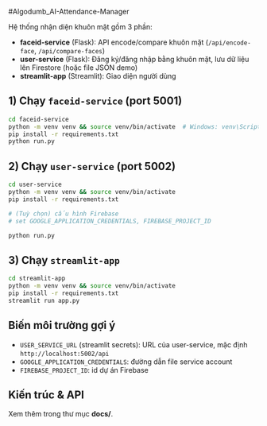#Algodumb_AI-Attendance-Manager

Hệ thống nhận diện khuôn mặt gồm 3 phần:

- **faceid-service** (Flask): API encode/compare khuôn mặt (`/api/encode-face`, `/api/compare-faces`)
- **user-service** (Flask): Đăng ký/đăng nhập bằng khuôn mặt, lưu dữ liệu lên Firestore (hoặc file JSON demo)
- **streamlit-app** (Streamlit): Giao diện người dùng


## 1) Chạy `faceid-service` (port 5001)
```bash
cd faceid-service
python -m venv venv && source venv/bin/activate  # Windows: venv\Scripts\activate
pip install -r requirements.txt
python run.py
```

## 2) Chạy `user-service` (port 5002)
```bash
cd user-service
python -m venv venv && source venv/bin/activate
pip install -r requirements.txt

# (Tuỳ chọn) cấu hình Firebase
# set GOOGLE_APPLICATION_CREDENTIALS, FIREBASE_PROJECT_ID

python run.py
```

## 3) Chạy `streamlit-app`
```bash
cd streamlit-app
python -m venv venv && source venv/bin/activate
pip install -r requirements.txt
streamlit run app.py
```

## Biến môi trường gợi ý
- `USER_SERVICE_URL` (streamlit secrets): URL của user-service, mặc định `http://localhost:5002/api`
- `GOOGLE_APPLICATION_CREDENTIALS`: đường dẫn file service account
- `FIREBASE_PROJECT_ID`: id dự án Firebase

## Kiến trúc & API
Xem thêm trong thư mục **docs/**.
    
